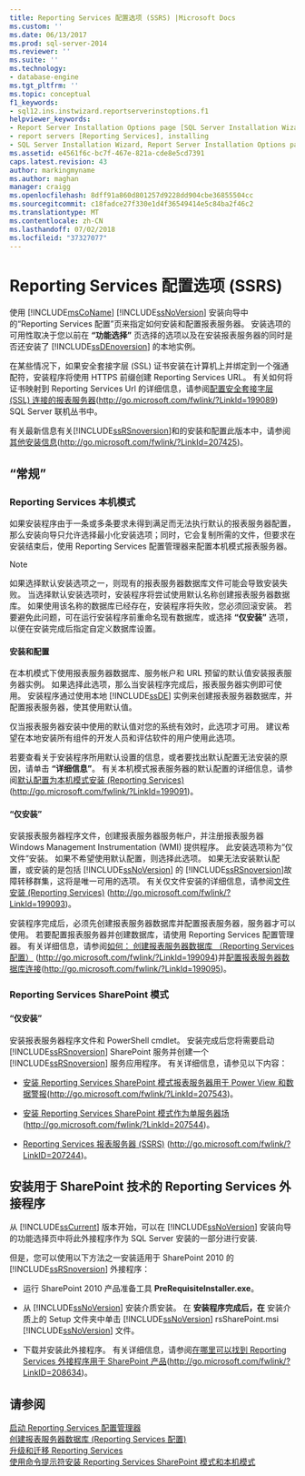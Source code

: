 ```yaml
---
title: Reporting Services 配置选项 (SSRS) |Microsoft Docs
ms.custom: ''
ms.date: 06/13/2017
ms.prod: sql-server-2014
ms.reviewer: ''
ms.suite: ''
ms.technology:
- database-engine
ms.tgt_pltfrm: ''
ms.topic: conceptual
f1_keywords:
- sql12.ins.instwizard.reportserverinstoptions.f1
helpviewer_keywords:
- Report Server Installation Options page [SQL Server Installation Wizard]
- report servers [Reporting Services], installing
- SQL Server Installation Wizard, Report Server Installation Options page
ms.assetid: e4561f6c-bc7f-467e-821a-cde8e5cd7391
caps.latest.revision: 43
author: markingmyname
ms.author: maghan
manager: craigg
ms.openlocfilehash: 8dff91a860d801257d9228dd904cbe36855504cc
ms.sourcegitcommit: c18fadce27f330e1d4f36549414e5c84ba2f46c2
ms.translationtype: MT
ms.contentlocale: zh-CN
ms.lasthandoff: 07/02/2018
ms.locfileid: "37327077"
---
```

# <a name="reporting-services-configuration-options-ssrs"></a>Reporting Services 配置选项 (SSRS)
  使用 [!INCLUDE[msCoName](../../includes/msconame-md.md)] [!INCLUDE[ssNoVersion](../../includes/ssnoversion-md.md)] 安装向导中的“Reporting Services 配置”页来指定如何安装和配置报表服务器。 安装选项的可用性取决于您以前在 **“功能选择”** 页选择的选项以及在安装报表服务器的同时是否还安装了 [!INCLUDE[ssDEnoversion](../../includes/ssdenoversion-md.md)] 的本地实例。  
  
 在某些情况下，如果安全套接字层 (SSL) 证书安装在计算机上并绑定到一个强通配符，安装程序将使用 HTTPS 前缀创建 Reporting Services URL。 有关如何将证书映射到 Reporting Services Url 的详细信息，请参阅[配置安全套接字层 (SSL) 连接的报表服务器](http://go.microsoft.com/fwlink/?LinkId=199089)(http://go.microsoft.com/fwlink/?LinkId=199089) SQL Server 联机丛书中。  
  
 有关最新信息有关[!INCLUDE[ssRSnoversion](../../includes/ssrsnoversion-md.md)]和的安装和配置此版本中，请参阅[其他安装信息](http://go.microsoft.com/fwlink/?LinkId=207425)(http://go.microsoft.com/fwlink/?LinkId=207425)。  
  
## <a name="options"></a>“常规”  
  
### <a name="reporting-services-native-mode"></a>Reporting Services 本机模式  
 如果安装程序由于一条或多条要求未得到满足而无法执行默认的报表服务器配置，那么安装向导只允许选择最小化安装选项；同时，它会复制所需的文件，但要求在安装结束后，使用 Reporting Services 配置管理器来配置本机模式报表服务器。  
  
> [!NOTE]  
>  如果选择默认安装选项之一，则现有的报表服务器数据库文件可能会导致安装失败。 当选择默认安装选项时，安装程序将尝试使用默认名称创建报表服务器数据库。 如果使用该名称的数据库已经存在，安装程序将失败，您必须回滚安装。 若要避免此问题，可在运行安装程序前重命名现有数据库，或选择 **“仅安装”** 选项，以便在安装完成后指定自定义数据库设置。  
  
#### <a name="install-and-configure"></a>安装和配置  
 在本机模式下使用报表服务器数据库、服务帐户和 URL 预留的默认值安装报表服务器实例。 如果选择此选项，那么当安装程序完成后，报表服务器实例即可使用。 安装程序通过使用本地 [!INCLUDE[ssDE](../../includes/ssde-md.md)] 实例来创建报表服务器数据库，并配置报表服务器，使其使用默认值。  
  
 仅当报表服务器安装中使用的默认值对您的系统有效时，此选项才可用。 建议希望在本地安装所有组件的开发人员和评估软件的用户使用此选项。  
  
 若要查看关于安装程序所用默认设置的信息，或者要找出默认配置无法安装的原因，请单击 **“详细信息”**。 有关本机模式报表服务器的默认配置的详细信息，请参阅[默认配置为本机模式安装 (Reporting Services)](http://go.microsoft.com/fwlink/?LinkId=199091) (http://go.microsoft.com/fwlink/?LinkId=199091)。  
  
#### <a name="install-only"></a>“仅安装”  
 安装报表服务器程序文件，创建报表服务器服务帐户，并注册报表服务器 Windows Management Instrumentation (WMI) 提供程序。 此安装选项称为“仅文件”安装。 如果不希望使用默认配置，则选择此选项。 如果无法安装默认配置，或安装的是包括 [!INCLUDE[ssNoVersion](../../includes/ssnoversion-md.md)] 的 [!INCLUDE[ssRSnoversion](../../includes/ssrsnoversion-md.md)]故障转移群集，这将是唯一可用的选项。 有关仅文件安装的详细信息，请参阅[文件安装 (Reporting Services)](http://go.microsoft.com/fwlink/?LinkId=199093) (http://go.microsoft.com/fwlink/?LinkId=199093)。  
  
 安装程序完成后，必须先创建报表服务器数据库并配置报表服务器，服务器才可以使用。 若要配置报表服务器并创建数据库，请使用 Reporting Services 配置管理器。 有关详细信息，请参阅[如何： 创建报表服务器数据库 （Reporting Services 配置）](http://go.microsoft.com/fwlink/?LinkId=199094) (http://go.microsoft.com/fwlink/?LinkId=199094)并[配置报表服务器数据库连接](http://go.microsoft.com/fwlink/?LinkId=199095)(http://go.microsoft.com/fwlink/?LinkId=199095)。  
  
### <a name="reporting-services-sharepoint-mode"></a>Reporting Services SharePoint 模式  
  
#### <a name="install-only"></a>“仅安装”  
 安装报表服务器程序文件和 PowerShell cmdlet。 安装完成后您将需要启动 [!INCLUDE[ssRSnoversion](../../includes/ssrsnoversion-md.md)] SharePoint 服务并创建一个 [!INCLUDE[ssRSnoversion](../../includes/ssrsnoversion-md.md)] 服务应用程序。 有关详细信息，请参见以下内容：  
  
-   [安装 Reporting Services SharePoint 模式报表服务器用于 Power View 和数据警报](http://go.microsoft.com/fwlink/?LinkId=207543)(http://go.microsoft.com/fwlink/?LinkId=207543)。  
  
-   [安装 Reporting Services SharePoint 模式作为单服务器场](http://go.microsoft.com/fwlink/?LinkId=207544)(http://go.microsoft.com/fwlink/?LinkId=207544)。  
  
-   [Reporting Services 报表服务器 (SSRS)](http://go.microsoft.com/fwlink/?LinkID=207244) (http://go.microsoft.com/fwlink/?LinkID=207244)。  
  
## <a name="installing-the-reporting-services-add-in-for-sharepoint-technologies"></a>安装用于 SharePoint 技术的 Reporting Services 外接程序  
 从 [!INCLUDE[ssCurrent](../../includes/sscurrent-md.md)] 版本开始，可以在 [!INCLUDE[ssNoVersion](../../includes/ssnoversion-md.md)] 安装向导的功能选择页中将此外接程序作为 SQL Server 安装的一部分进行安装.  
  
 但是，您可以使用以下方法之一安装适用于 SharePoint 2010 的 [!INCLUDE[ssRSnoversion](../../includes/ssrsnoversion-md.md)] 外接程序：  
  
-   运行 SharePoint 2010 产品准备工具 **PreRequisiteInstaller.exe**。  
  
-   从 [!INCLUDE[ssNoVersion](../../includes/ssnoversion-md.md)] 安装介质安装。 在 **安装程序完成后，在** 安装介质上的 Setup 文件夹中单击 [!INCLUDE[ssNoVersion](../../includes/ssnoversion-md.md)] rsSharePoint.msi [!INCLUDE[ssNoVersion](../../includes/ssnoversion-md.md)] 文件。  
  
-   下载并安装此外接程序。 有关详细信息，请参阅[在哪里可以找到 Reporting Services 外接程序用于 SharePoint 产品](http://go.microsoft.com/fwlink/?LinkID=208634)(http://go.microsoft.com/fwlink/?LinkID=208634)。  
  
## <a name="see-also"></a>请参阅  
 [启动 Reporting Services 配置管理器](http://go.microsoft.com/fwlink/?LinkId=199096)   
 [创建报表服务器数据库 (Reporting Services 配置)](http://go.microsoft.com/fwlink/?LinkId=199094)   
 [升级和迁移 Reporting Services](http://go.microsoft.com/fwlink/?LinkID=245628)   
 [使用命令提示符安装 Reporting Services SharePoint 模式和本机模式](http://go.microsoft.com/fwlink/?LinkId=217620)  
  
  
